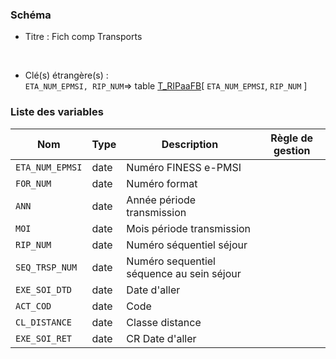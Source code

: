 ### Schéma


- Titre : Fich comp Transports
<br />



- Clé(s) étrangère(s) : <br />
`ETA_NUM_EPMSI, RIP_NUM`=> table [T_RIPaaFB](/tables/T_RIPaaFB)[ `ETA_NUM_EPMSI`, `RIP_NUM` ]<br />

 
### Liste des variables

Nom | Type | Description | Règle de gestion
-|-|-|-
`ETA_NUM_EPMSI`| date |Numéro FINESS e-PMSI||
`FOR_NUM`| date |Numéro format||
`ANN`| date |Année période transmission||
`MOI`| date |Mois période transmission||
`RIP_NUM`| date |Numéro séquentiel séjour||
`SEQ_TRSP_NUM`| date |Numéro sequentiel séquence au sein séjour||
`EXE_SOI_DTD`| date |Date d'aller||
`ACT_COD`| date |Code||
`CL_DISTANCE`| date |Classe distance||
`EXE_SOI_RET`| date |CR Date d'aller||